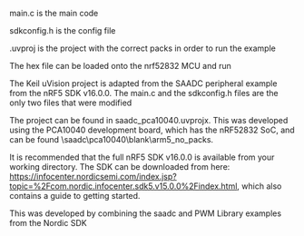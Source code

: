 main.c is the main code

sdkconfig.h is the config file

.uvproj is the project with the correct packs in order to run the example

The hex file can be loaded onto the nrf52832 MCU and run

The Keil uVision project is adapted from the SAADC peripheral example from the nRF5 SDK v16.0.0. The main.c and the sdkconfig.h files are the only two files that were modified

The project can be found in saadc_pca10040.uvprojx. This was developed using the PCA10040 development board, which has the nRF52832 SoC, and can be found \saadc\pca10040\blank\arm5_no_packs.

It is recommended that the full nRF5 SDK v16.0.0 is available from your working directory. The SDK can be downloaded from here: https://infocenter.nordicsemi.com/index.jsp?topic=%2Fcom.nordic.infocenter.sdk5.v15.0.0%2Findex.html, which also contains a guide to getting started. 

This was developed by combining the saadc and PWM Library examples from the Nordic SDK
